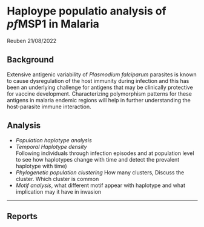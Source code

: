 Haploype populatio analysis of *pf*MSP1 in Malaria
================
Reuben
21/08/2022

## Background

Extensive antigenic variability of *Plasmodium falciparum* parasites is
known to cause dysregulation of the host immunity during infection and
this has been an underlying challenge for antigens that may be
clinically protective for vaccine development. Characterizing
polymorphism patterns for these antigens in malaria endemic regions will
help in further understanding the host-parasite immune interaction.

## Analysis

-   *Population haplotype analysis*
-   *Temporal Haplotype density*  
    Following individuals through infection episodes and at population
    level to see how haplotypes change with time and detect the
    prevalent haplotype with time)
-   *Phylogenetic population clustering* How many clusters, Discuss the
    cluster. Which cluster is common
-   *Motif analysis*, what different motif appear with haplotype and
    what implication may it have in invasion

<hr>

## Reports
